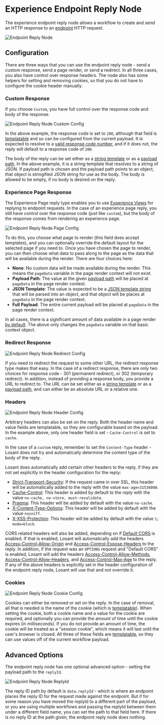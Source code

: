 # Experience Endpoint Reply Node

The experience endpoint reply node allows a workflow to create and send an HTTP response to an [endpoint](/experiences/endpoints/) HTTP request.

![Endpoint Reply Node](/images/workflows/outputs/endpoint-reply-node.png "Endpoint Reply Node")

## Configuration

There are three ways that you can use the endpoint reply node - send a custom response, send a page render, or send a redirect. In all three cases, you also have control over response headers. The node also has some helpers for setting and removing cookies, so that you do not have to configure the cookie header manually.

### Custom Response

If you choose `Custom`, you have full control over the response code and body of the response.

![Endpoint Reply Node Custom Config](/images/workflows/outputs/endpoint-reply-node-custom-config.png "Endpoint Reply Node Custom Config")

In the above example, the response code is set to `200`, although that field is [templatable](/workflows/accessing-payload-data/#string-templates) and so can be configured from the current payload. It is expected to resolve to a [valid response code number](https://en.wikipedia.org/wiki/List_of_HTTP_status_codes), and if it does not, the reply will default to a response code of `200`.

The body of the reply can be set either as a [string template](/workflows/accessing-payload-data/#string-templates) or as a [payload path](/workflows/accessing-payload-data/#payload-paths). In the above example, it is a string template that resolves to a string of JSON. If payload path is chosen and the payload path points to an object, that object is stringified JSON string for use as the body. The body is allowed to be empty, if no body is desired on the reply.

### Experience Page Response

The Experience Page reply type enables you to use [Experience Views](/experience/views/) for replying to endpoint requests. In the case of an experience page reply, you still have control over the response code (just like `custom`), but the body of the response comes from rendering an experience page.

![Endpoint Reply Node Page Config](/images/workflows/outputs/endpoint-reply-node-page-config.png "Endpoint Reply Node Page Config")

To do this, you choose what page to render (this field does accept templates), and you can optionally override the default layout for the selected page if you need to. Once you have chosen the page to render, you can then choose what data to pass along to the page as the data that will be available during the render. There are four choices here:

* **None**: No custom data will be made available during the render. This means the `pageData` variable in the page render context will not exist.
* **Payload Path**: The value at the given [payload path](/workflows/accessing-payload-data/#payload-paths) will be placed at `pageData` in the page render context.
* **JSON Template**: The value is expected to be a [JSON template string](/workflows/accessing-payload-data/#json-templates) that will be parsed into an object, and that object will be places at `pageData` in the page render context.
* **Full Payload**: The entire current payload will be placed at `pageData` in the page render context.

In all cases, there is a significant amount of data available in a page render [by default](/experiences/views/#data-that-is-always-provided). The above only changes the `pageData` variable on that basic context object.

### Redirect Response

![Endpoint Reply Node Redirect Config](/images/workflows/outputs/endpoint-reply-node-redirect-config.png "Endpoint Reply Node Redirect Config")

If you need to redirect the request to some other URL, the redirect response type makes that easy. In the case of a redirect response, there are only two choices for response code - 301 (permanent redirect), or 302 (temporary redirect). In addition, instead of providing a response body, you provide a URL to redirect to. The URL can be set either as a [string template](/workflows/accessing-payload-data/#string-templates) or as a [payload path](/workflows/accessing-payload-data/#payload-paths), and can either be an absolute URL or a relative one.

### Headers

![Endpoint Reply Node Header Config](/images/workflows/outputs/endpoint-reply-node-header-config.png "Endpoint Reply Node Header Config")

Arbitrary headers can also be set on the reply. Both the header name and value fields are templatable, so they are configurable based on the payload. In the example above, only one header field is set - `Cache-Control` is set to `cache`.

In the case of a `custom` reply, remember to set the `Content-Type` header - Losant does not try and automatically determine the content type of the body of the reply.

Losant does automatically add certain other headers to the reply, if they are not set explicitly in the header configuration for the reply:

* [Strict-Transport-Security](https://developer.mozilla.org/en-US/docs/Web/HTTP/Headers/Strict-Transport-Security): If the request came in over SSL, this header will be automatically added to the reply with the value `max-age=31536000`.
* [Cache-Control](https://developer.mozilla.org/en-US/docs/Web/HTTP/Headers/Cache-Control): This header is added by default to the reply with the value `no-cache, no-store, must-revalidate`.
* [Pragma](https://developer.mozilla.org/en-US/docs/Web/HTTP/Headers/Pragma): This header will be added by default with the value `no-cache`.
* [X-Content-Type-Options](https://developer.mozilla.org/en-US/docs/Web/HTTP/Headers/X-Content-Type-Options): This header will be added by default with the value `nosniff`.
* [X-XSS-Protection](https://developer.mozilla.org/en-US/docs/Web/HTTP/Headers/X-XSS-Protection): This header will be added by default with the value `1; mode=block`.

CORS related headers will also be added, depending on if [Default CORS](/experiences/endpoints/) is enabled. If that is enabled, Losant will automatically add the headers [Access-Control-Allow-Origin](https://developer.mozilla.org/en-US/docs/Web/HTTP/Headers/Access-Control-Allow-Origin) and [Access-Control-Expose-Headers](https://developer.mozilla.org/en-US/docs/Web/HTTP/Headers/Access-Control-Expose-Headers) to the reply. In addition, if the request was an `OPTIONS` request and "Default CORS" is enabled, Losant will add the headers [Access-Control-Allow-Methods](https://developer.mozilla.org/en-US/docs/Web/HTTP/Headers/Access-Control-Allow-Methods), [Access-Control-Allow-Headers](https://developer.mozilla.org/en-US/docs/Web/HTTP/Headers/Access-Control-Allow-Headers), and [Access-Control-Max-Age](https://developer.mozilla.org/en-US/docs/Web/HTTP/Headers/Access-Control-Max-Age) to the reply. If any of the above headers is explicitly set in the header configuration of the endpoint reply node, Losant will use that and not override it.

### Cookies

![Endpoint Reply Node Cookie Config](/images/workflows/outputs/endpoint-reply-node-cookie-config.png "Endpoint Reply Node Cookie Config")

Cookies can either be removed or set on the reply. In the case of removal, all that is needed is the name of the cookie (which is [templatable](/workflows/accessing-payload-data/#string-templates)). When setting the cookie, both a cookie name and a value for the cookie are required, and optionally you can provide the amount of time until the cookie expires (in milliseconds). If you do not provide an amount of time, the cookie will be treated as a "session cookie", which means it will last until the user's browser is closed. All three of these fields are [templatable](/workflows/accessing-payload-data/#string-templates), so they can use values off of the current workflow payload.

## Advanced Options

The endpoint reply node has one optional advanced option - setting the payload path to the `replyId`.

![Endpoint Reply Node ReplyId](/images/workflows/outputs/endpoint-reply-node-replyid.png "Endpoint Reply Node ReplyId")

The reply ID path by default is `data.replyId` - which is where an endpoint places the reply ID for the request made against the endpoint. But if for some reason you have moved the replyId to a different part of the payload, or you are using multiple workflows and passing the replyId between them under a different field name, you can set the path to that field here. If there is no reply ID at the path given, the endpoint reply node does nothing.
